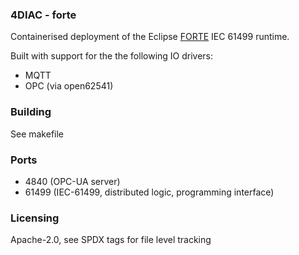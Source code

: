 <!--
SPDX-FileCopyrightText: 2021 Belcan Advanced Solutions
SPDX-FileCopyrightText: 2021 Kaelan Thijs Fouwels <kaelan.thijs@fouwels.com>

SPDX-License-Identifier: Apache-2.0
-->

### 4DIAC - forte

Containerised deployment of the Eclipse [FORTE](https://www.eclipse.org/4diac/index.php) IEC 61499 runtime.

Built with support for the the following IO drivers:

- MQTT 
- OPC (via open62541)


### Building

See makefile

### Ports

- 4840 (OPC-UA server)
- 61499 (IEC-61499, distributed logic, programming interface)

### Licensing

Apache-2.0, see SPDX tags for file level tracking

